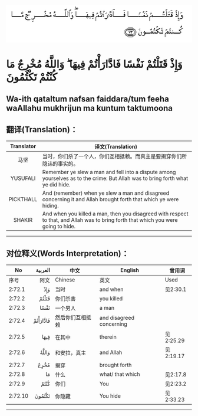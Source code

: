 ![002:072](images/002_072.gif)

#  وَإِذْ قَتَلْتُمْ نَفْسًا فَادَّارَأْتُمْ فِيهَا ۖ وَاللَّهُ مُخْرِجٌ مَا كُنْتُمْ تَكْتُمُونَ 

## Wa-ith qataltum nafsan faiddara/tum feeha waAllahu mukhrijun ma kuntum taktumoona

## 翻译(Translation)：

| Translator | 译文(Translation)                                            |
| :--------: | ------------------------------------------------------------ |
|    马坚    | 当时，你们杀了一个人，你们互相抵赖。而真主是要揭穿你们所隐讳的事实的。 |
|  YUSUFALI  | Remember ye slew a man and fell into a dispute among yourselves as to the crime: But Allah was to bring forth what ye did hide. |
| PICKTHALL  | And (remember) when ye slew a man and disagreed concerning it and Allah brought forth that which ye were hiding. |
|   SHAKIR   | And when you killed a man, then you disagreed with respect to that, and Allah was to bring forth that which you were going to hide. |

---

## 对位释义(Words Interpretation)：

| No      |  العربية | 中文             | English                  | 曾用词    |
| ------- | -------: | ---------------- | ------------------------ | --------- |
| 序号    |     阿文 | Chinese          | 英文                     | Used      |
| 2:72.1  |      وَإِذْ | 当时             | and when                 | 见2:30.1  |
| 2:72.2  |    قَتَلْتُمْ | 你们杀害         | you killed               |           |
| 2:72.3  |     نَفْسًا | 一个男人         | a man                    |           |
| 2:72.4  | فَادَّارَأْتُمْ | 然后你们互相抵赖 | and disagreed concerning |           |
| 2:72.5  |     فِيهَا | 在其中           | therein                  | 见2:25.29 |
| 2:72.6  |    وَاللَّهُ | 和安拉，真主     | and Allah                | 见2:19.17 |
| 2:72.7  |     مُخْرِجٌ | 揭穿             | brought forth            |           |
| 2:72.8  |       مَا | 什么             | what/ that which         | 见2:17.8  |
| 2:72.9  |     كُنْتُمْ | 你们             | You                      | 见2:23.2  |
| 2:72.10 |   تَكْتُمُونَ | 你隐藏           | You hide                 | 见2:33.23 |

---
